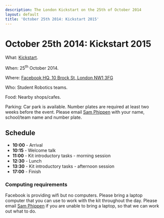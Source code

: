 ```yaml
---
description: The London Kickstart on the 25th of October 2014
layout: default
title: 'October 25th 2014: Kickstart 2015'
---
```

October 25th 2014: Kickstart 2015
=================================

What: [Kickstart](/events/kickstart).

When: 25<sup>th</sup> October 2014.

Where: [Facebook HQ, 10 Brock St, London NW1 3FG](https://goo.gl/maps/4prRE)

Who: Student Robotics teams.

Food: Nearby shops/cafes.

Parking: Car park is available. Number plates are required at
         least two weeks before the event. Please email
         [Sam Phippen](mailto:sphippen@studentrobotics.org) with
         your name, school/team name and number plate.

Schedule
--------

 * **10:00** - Arrival
 * **10:15** - Welcome talk
 * **11:00** - Kit introductory tasks - morning session
 * **12:30** - Lunch
 * **13:30** - Kit introductory tasks - afternoon session
 * **17:00** - Finish


### Computing requirements

Facebook is providing wifi but no computers. Please bring a
laptop computer that you can use to work with the kit throughout
the day. Please email [Sam Phippen](mailto:sphippen@studentrobotics.org)
if you are unable to bring a laptop, so that we can work out
what to do.
